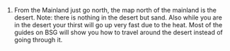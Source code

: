 1. From the Mainland just go north, the map north of the mainland is the desert.
Note: there is nothing in the desert but sand. Also while you are in the desert your thirst will go up very fast due to the heat. Most of the guides on BSG will show you how to travel around the desert instead of going through it.